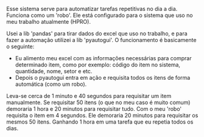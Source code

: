Esse sistema serve para automatizar tarefas repetitivas no dia a dia. Funciona como um 'robo'.
Ele está configurado para o sistema que uso no meu trabalho atualmente (HPRO).

Usei a lib 'pandas' para tirar dados do excel que uso no trabalho, e para fazer a automação utilizei a lib 'pyautogui'.
O funcionamento é basicamente o seguinte:
  - Eu alimento meu excel com as informações necessárias para comprar determinado item, como por exemplo: código do item no sistema, quantidade, nome, setor e etc.
  - Depois o pyautogui entra em ação e requisita todos os itens de forma automática (como um robo).

 Leva-se cerca de 1 minuto e 40 segundos para requisitar um item manualmente. Se requisitar 50 itens (o que no meu caso é muito comum) demoraria 1 hora e 20 minutos para requisitar tudo.
 Com o meu 'robo' requisita o item em 4 segundos. Ele demoraria 20 minutos para requisitar os mesmos 50 itens. Ganhando 1 hora em uma tarefa que eu repetia todos os dias.
